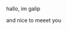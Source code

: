 hallo, im galip

and nice to meeet you

<!---
Aandigalip/Aandigalip is a ✨ special ✨ repository because its `README.md` (this file) appears on your GitHub profile.
You can click the Preview link to take a look at your changes.
--->
